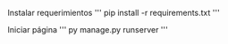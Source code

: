Instalar requerimientos
'''
pip install -r requirements.txt
'''

Iniciar página 
'''
py manage.py runserver
'''
